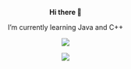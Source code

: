 
<p align="center"><strong>Hi there 👋</strong></p>
<p align="center">I’m currently learning Java and C++</p>
<p align="center"> <img src="https://www.codewars.com/users/TatouCode/badges/small" /> </p>
<p align="center"> <img src="https://github-readme-stats.vercel.app/api/top-langs/?username=TatouCode&theme=blue-green" /> </p>


<!--
**TatouCode/TatouCode** is a ✨ _special_ ✨ repository because its `README.md` (this file) appears on your GitHub profile.
### Hi there 👋
Here are some ideas to get you started:

- 🔭 I’m currently working on ...
- 🌱 I’m currently learning ...
- 👯 I’m looking to collaborate on ...
- 🤔 I’m looking for help with ...
- 💬 Ask me about ...
- 📫 How to reach me: ...
- 😄 Pronouns: ...
- ⚡ Fun fact: ...
-->
